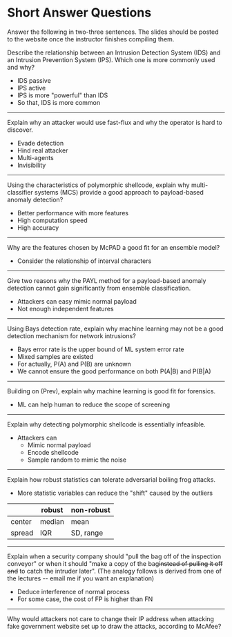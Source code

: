 # Short Answer Questions

Answer the following in two-three sentences. The slides should be posted to the website once the instructor finishes compiling them.

Describe the relationship between an Intrusion Detection System (IDS) and an Intrusion Prevention System (IPS). Which one is more commonly used and why?

* IDS passive
* IPS active
* IPS is more "powerful" than IDS
* So that, IDS is more common

---

Explain why an attacker would use fast-flux and why the operator is hard to discover.

* Evade detection
* Hind real attacker
* Multi-agents
* Invisibility

---

Using the characteristics of polymorphic shellcode, explain why multi-classifier systems (MCS) provide a good approach to payload-based anomaly detection?

* Better performance with more features
* High computation speed
* High accuracy

---

Why are the features chosen by McPAD a good fit for an ensemble model?

* Consider the relationship of interval characters

---

Give two reasons why the PAYL method for a payload-based anomaly detection cannot gain significantly from ensemble classification.

* Attackers can easy mimic normal payload
* Not enough independent features

---

Using Bays detection rate, explain why machine learning may not be a good detection mechanism for network intrusions?

* Bays error rate is the upper bound of ML system error rate
* Mixed samples are existed
* For actually, P(A) and P(B) are unknown
* We cannot ensure the good performance on both P(A|B) and P(B|A)

---

Building on (Prev), explain why machine learning is good fit for forensics.

* ML can help human to reduce the scope of screening

---

Explain why detecting polymorphic shellcode is essentially infeasible.

* Attackers can
    * Mimic normal payload
    * Encode shellcode
    * Sample random to mimic the noise

---

Explain how robust statistics can tolerate adversarial boiling frog attacks.

* More statistic variables can reduce the "shift" caused by the outliers

|        | robust | non-robust |
| ------ | ------ | ---------- |
| center | median | mean       |
| spread | IQR    | SD, range  |

---

Explain when a security company should "pull the bag off of the inspection conveyor" or when it should "make a copy of the bag ​~~instead of pulling it off and​~~ to catch the intruder later". (The analogy follows is derived from one of the lectures -- email me if you want an explanation)

* Deduce interference of normal process
* For some case, the cost of FP is higher than FN

---

Why would attackers not care to change their IP address when attacking fake government website set up to draw the attacks, according to McAfee?
